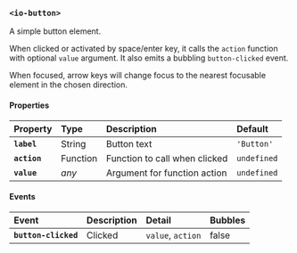 ### `<io-button>` ###

<io-button label="MyButton"></io-button>

A simple button element.

When clicked or activated by space/enter key, it calls the `action` function with optional `value` argument. It also emits a bubbling `button-clicked` event.

When focused, arrow keys will change focus to the nearest focusable element in the chosen direction.

#### Properties ####

| Property | Type | Description | Default |
|:---------|:-----|:------------|:--------|
| **`label`**  | String   | Button text                   | `'Button'`  |
| **`action`** | Function | Function to call when clicked | `undefined` |
| **`value`**  | _any_    | Argument for function action  | `undefined` |

#### Events ####

| Event | Description | Detail | Bubbles |
|:------|:------------|:-------|:--------|
| **`button-clicked`** | Clicked | `value`, `action` | false |
